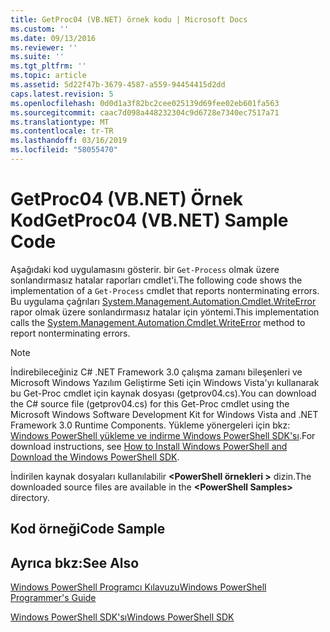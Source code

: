 ```yaml
---
title: GetProc04 (VB.NET) örnek kodu | Microsoft Docs
ms.custom: ''
ms.date: 09/13/2016
ms.reviewer: ''
ms.suite: ''
ms.tgt_pltfrm: ''
ms.topic: article
ms.assetid: 5d22f47b-3679-4587-a559-94454415d2dd
caps.latest.revision: 5
ms.openlocfilehash: 0d0d1a3f82bc2cee025139d69fee02eb601fa563
ms.sourcegitcommit: caac7d098a448232304c9d6728e7340ec7517a71
ms.translationtype: MT
ms.contentlocale: tr-TR
ms.lasthandoff: 03/16/2019
ms.locfileid: "58055470"
---
```

# <a name="getproc04-vbnet-sample-code"></a><span data-ttu-id="761e1-102">GetProc04 (VB.NET) Örnek Kod</span><span class="sxs-lookup"><span data-stu-id="761e1-102">GetProc04 (VB.NET) Sample Code</span></span>

<span data-ttu-id="761e1-103">Aşağıdaki kod uygulamasını gösterir. bir `Get-Process` olmak üzere sonlandırmasız hatalar raporları cmdlet'i.</span><span class="sxs-lookup"><span data-stu-id="761e1-103">The following code shows the implementation of a `Get-Process` cmdlet that reports nonterminating errors.</span></span> <span data-ttu-id="761e1-104">Bu uygulama çağrıları [System.Management.Automation.Cmdlet.WriteError](/dotnet/api/System.Management.Automation.Cmdlet.WriteError) rapor olmak üzere sonlandırmasız hatalar için yöntemi.</span><span class="sxs-lookup"><span data-stu-id="761e1-104">This implementation calls the [System.Management.Automation.Cmdlet.WriteError](/dotnet/api/System.Management.Automation.Cmdlet.WriteError) method to report nonterminating errors.</span></span>

> [!NOTE]
> <span data-ttu-id="761e1-105">İndirebileceğiniz C# .NET Framework 3.0 çalışma zamanı bileşenleri ve Microsoft Windows Yazılım Geliştirme Seti için Windows Vista'yı kullanarak bu Get-Proc cmdlet için kaynak dosyası (getprov04.cs).</span><span class="sxs-lookup"><span data-stu-id="761e1-105">You can download the C# source file (getprov04.cs) for this Get-Proc cmdlet using the Microsoft Windows Software Development Kit for Windows Vista and .NET Framework 3.0 Runtime Components.</span></span> <span data-ttu-id="761e1-106">Yükleme yönergeleri için bkz: [Windows PowerShell yükleme ve indirme Windows PowerShell SDK'sı](/powershell/developer/installing-the-windows-powershell-sdk).</span><span class="sxs-lookup"><span data-stu-id="761e1-106">For download instructions, see [How to Install Windows PowerShell and Download the Windows PowerShell SDK](/powershell/developer/installing-the-windows-powershell-sdk).</span></span>
>
> <span data-ttu-id="761e1-107">İndirilen kaynak dosyaları kullanılabilir  **\<PowerShell örnekleri >** dizin.</span><span class="sxs-lookup"><span data-stu-id="761e1-107">The downloaded source files are available in the **\<PowerShell Samples>** directory.</span></span>

## <a name="code-sample"></a><span data-ttu-id="761e1-108">Kod örneği</span><span class="sxs-lookup"><span data-stu-id="761e1-108">Code Sample</span></span>

<!-- TODO!!!: review snippet reference  [!CODE [Msh_samplesgetproc04#GetProc04vball](Msh_samplesgetproc04#GetProc04vball)]  -->

## <a name="see-also"></a><span data-ttu-id="761e1-109">Ayrıca bkz:</span><span class="sxs-lookup"><span data-stu-id="761e1-109">See Also</span></span>

[<span data-ttu-id="761e1-110">Windows PowerShell Programcı Kılavuzu</span><span class="sxs-lookup"><span data-stu-id="761e1-110">Windows PowerShell Programmer's Guide</span></span>](./windows-powershell-programmer-s-guide.md)

[<span data-ttu-id="761e1-111">Windows PowerShell SDK'sı</span><span class="sxs-lookup"><span data-stu-id="761e1-111">Windows PowerShell SDK</span></span>](../windows-powershell-reference.md)